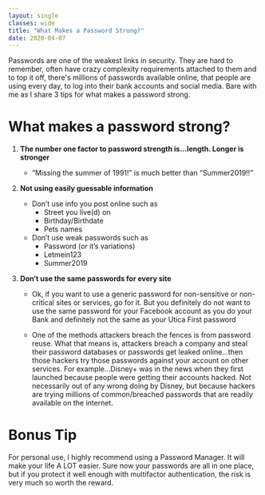 ```yaml
---
layout: single
classes: wide
title: "What Makes a Password Strong?"
date: 2020-04-07
---
```

Passwords are one of the weakest links in security. They are hard to remember, often have crazy complexity requirements attached to them and to top it off, there's millions of passwords available online, that people are using every day, to log into their bank accounts and social media. Bare with me as I share 3 tips for what makes a password strong.

# What makes a password strong?

1.	**The number one factor to password strength is…length. Longer is stronger**

    - “Missing the summer of 1991!” is much better than “Summer2019!!”

2.	**Not using easily guessable information**

    - Don’t use info you post online such as
        - Street you live(d) on
        - Birthday/Birthdate
        - Pets names
    - Don’t use weak passwords such as
        - Password (or it’s variations)
        - Letmein123
        - Summer2019

3.  **Don’t use the same passwords for every site**

    - Ok, if you want to use a generic password for non-sensitive or non-critical sites or services, go for it. But you definitely do not want to use the same password for your Facebook account as you do your Bank and definitely not the same as your Utica First password

    - One of the methods attackers breach the fences is from password reuse. What that means is, attackers breach a company and steal their password databases or passwords get leaked online…then those hackers try those passwords against your account on other services. For example…Disney+ was in the news when they first launched because people were getting their accounts hacked. Not necessarily out of any wrong doing by Disney, but because hackers are trying millions of common/breached passwords that are readily available on the internet. 

# Bonus Tip
For personal use, I highly recommend using a Password Manager. It will make your life A LOT easier. Sure now your passwords are all in one place, but if you protect it well enough with multifactor authentication, the risk is very much so worth the reward.
